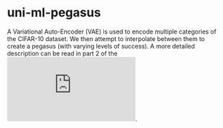 # uni-ml-pegasus

A Variational Auto-Encoder (VAE) is used to encode multiple categories of the CIFAR-10 dataset. We then attempt to interpolate between them to create a pegasus (with varying levels of success).
A more detailed description can be read in part 2 of the ![report](https://github.com/BlackenedGem/uni-ml-classifier/blob/master/ML%20Report.pdf).
